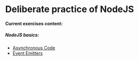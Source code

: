 # Deliberate practice of NodeJS

#### Current exercises content:  
##### NodeJS basics:
* [Asynchronous Code](NodeJS_Basics/asynchronous/)  
* [Event Emitters](NodeJS_Basics/event_emitters/)  
